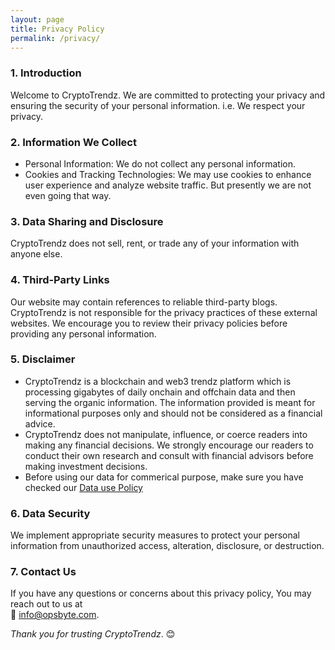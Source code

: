 ```yaml
---
layout: page
title: Privacy Policy
permalink: /privacy/
---
```



### 1. Introduction

Welcome to CryptoTrendz. We are committed to protecting your privacy and ensuring the security of your personal information. i.e. We respect your privacy.

### 2. Information We Collect

- Personal Information: We do not collect any personal information.
- Cookies and Tracking Technologies: We may use cookies to enhance user experience and analyze website traffic. But presently we are not even going that way. 

### 3. Data Sharing and Disclosure

CryptoTrendz does not sell, rent, or trade any of your information with anyone else.

### 4. Third-Party Links

Our website may contain references to reliable third-party blogs. CryptoTrendz is not responsible for the privacy practices of these external websites. We encourage you to review their privacy policies before providing any personal information.

### 5. Disclaimer

- CryptoTrendz is a blockchain and web3 trendz platform which is processing gigabytes of daily onchain and offchain data and then serving the organic information. The information provided is meant for informational purposes only and should not be considered as a financial advice.
- CryptoTrendz does not manipulate, influence, or coerce readers into making any financial decisions. We strongly encourage our readers to conduct their own research and consult with financial advisors before making investment decisions.
- Before using our data for commerical purpose, make sure you have checked our [Data use Policy](/terms/)

### 6. Data Security

We implement appropriate security measures to protect your personal information from unauthorized access, alteration, disclosure, or destruction.

### 7. Contact Us

If you have any questions or concerns about this privacy policy, You may reach out to us at   
📧 [info@opsbyte.com](mailto:info@opsbyte.com).

*Thank you for trusting CryptoTrendz*. 😊  